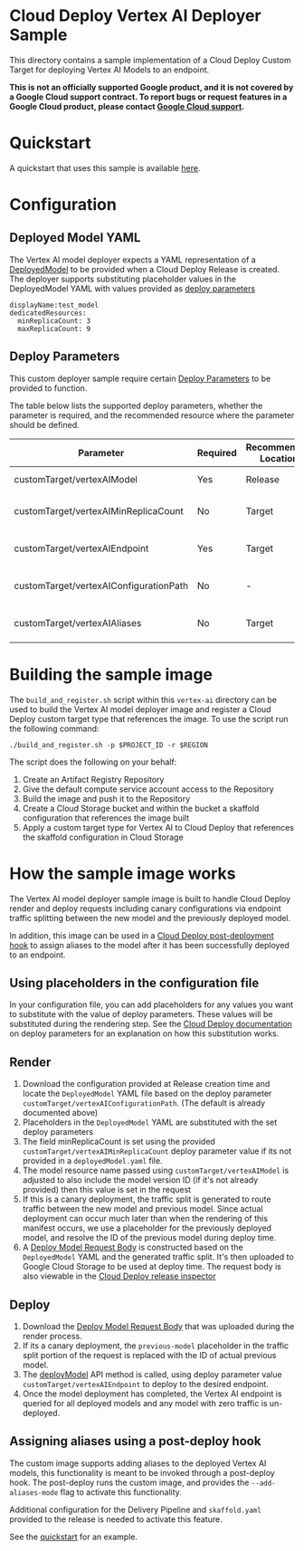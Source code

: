 # Cloud Deploy Vertex AI Deployer Sample
This directory contains a sample implementation of a Cloud Deploy Custom Target for deploying Vertex AI Models to an endpoint.

**This is not an officially supported Google product, and it is not covered by a
Google Cloud support contract. To report bugs or request features in a Google
Cloud product, please contact [Google Cloud
support](https://cloud.google.com/support).**

# Quickstart

A quickstart that uses this sample is available [here](./quickstart/QUICKSTART.md).

# Configuration

## Deployed Model YAML
The Vertex AI model deployer expects a YAML representation of a [DeployedModel](https://cloud.google.com/vertex-ai/docs/reference/rest/v1/projects.locations.endpoints#DeployedModel) to be provided when a Cloud Deploy Release is created. The deployer supports substituting placeholder values in the DeployedModel YAML with values provided as [deploy parameters](https://cloud.google.com/deploy/docs/parameters)

```text
displayName:test_model
dedicatedResources:
  minReplicaCount: 3
  maxReplicaCount: 9
```

## Deploy Parameters

This custom deployer sample require certain [Deploy Parameters](https://cloud.google.com/deploy/docs/parameters) to be provided to function.

The table below lists the supported deploy parameters, whether the parameter is required, and the recommended resource where the parameter should be defined.

| Parameter                              | Required | Recommended Location | Description                                                                                                                                                                   | 
|----------------------------------------|----------|----------------------|-------------------------------------------------------------------------------------------------------------------------------------------------------------------------------|
| customTarget/vertexAIModel             | Yes      | Release              | Model to deploy. Format is "projects/{project}/locations/{location}/models/{modelId}".                                                                                        |
| customTarget/vertexAIMinReplicaCount   | No       | Target               | The minimum replica count to assign for the deployed model. This deploy parameter is required if its not provided in the `DeployedModel` YAML configuration.                  |
| customTarget/vertexAIEndpoint          | Yes      | Target               | The Vertex AI endpoint where the model will be deployed to. Format is "projects/{project}/locations/{location}/endpoints/{endpointId}"                                        |
| customTarget/vertexAIConfigurationPath | No       | -                    | Path to the DeployedModel configuration in the Cloud Deploy Release archive. If not provided then defaults to file `deployedModel.yaml` in the root directory of the archive. |
| customTarget/vertexAIAliases           | No       | Target               | Comma-separated list of aliases that should be assigned to a model after a deployment. Required when using the add alias option for the deployer.                             |

# Building the sample image
The `build_and_register.sh` script within this `vertex-ai` directory can be used to build the Vertex AI model deployer image and register a Cloud Deploy custom target type that references the image. To use the script run the following command:

```shell
./build_and_register.sh -p $PROJECT_ID -r $REGION
```

The script does the following on your behalf:
1. Create an Artifact Registry Repository
2. Give the default compute service account access to the Repository
3. Build the image and push it to the Repository
4. Create a Cloud Storage bucket and within the bucket a skaffold configuration that references the image built
5. Apply a custom target type for Vertex AI to Cloud Deploy that references the skaffold configuration in Cloud Storage

# How the sample image works

The Vertex AI model deployer sample image is built to handle Cloud Deploy render and deploy requests including canary configurations via endpoint traffic splitting between the new model and the previously deployed model.

In addition, this image can be used in a [Cloud Deploy post-deployment hook](https://cloud.google.com/deploy/docs/hooks) to assign aliases to the model after it has been successfully deployed to an endpoint.

## Using placeholders in the configuration file

In your configuration file, you can add placeholders for any values you want to substitute with the value of deploy parameters. These values will be substituted
during the rendering step. See the [Cloud Deploy documentation](https://cloud.google.com/deploy/docs/parameters#add_placeholders) on deploy parameters for an explanation
on how this substitution works.

## Render

1. Download the configuration provided at Release creation time and locate the `DeployedModel` YAML file based on the deploy parameter `customTarget/vertexAIConfigurationPath`. (The default is already documented above)
2. Placeholders in the `DeployedModel` YAML are substituted with the set deploy parameters
3. The field minReplicaCount is set using the provided `customTarget/vertexAIMinReplicaCount` deploy parameter value if its not provided in a `deployedModel.yaml` file.
4. The model resource name passed using `customTarget/vertexAIModel` is adjusted to also include the model version ID (if it's not already provided) then this value is set in the request
5. If this is a canary deployment, the traffic split is generated to route traffic between the new model and previous model. Since actual deployment can occur much later than when the rendering of this manifest occurs,
   we use a placeholder for the previously deployed model, and resolve the ID of the previous model during deploy time.
6. A [Deploy Model Request Body](https://cloud.google.com/vertex-ai/docs/reference/rest/v1/projects.locations.endpoints/deployModel) is constructed based on the `DeployedModel` YAML and the generated traffic split. It's then uploaded to Google Cloud Storage to be used at deploy time.
   The request body is also viewable in the [Cloud Deploy release inspector](https://cloud.google.com/deploy/docs/view-release#view_release_artifacts)

## Deploy

1. Download the [Deploy Model Request Body](https://cloud.google.com/vertex-ai/docs/reference/rest/v1/projects.locations.endpoints/deployModel) that was uploaded during the render process.
2. If its a canary deployment, the `previous-model` placeholder in the traffic split portion of the request is replaced with the ID of actual previous model.
3. The [deployModel](https://cloud.google.com/vertex-ai/docs/reference/rest/v1/projects.locations.endpoints/deployModel) API method is called, using deploy parameter value `customTarget/vertexAIEndpoint` to
   deploy to the desired endpoint.
4. Once the model deployment has completed, the Vertex AI endpoint is queried for all deployed models and any model with zero traffic is un-deployed.


## Assigning aliases using a post-deploy hook

The custom image supports adding aliases to the deployed Vertex AI models, this functionality is meant to be
invoked through a post-deploy hook. The post-deploy runs the custom image, and provides the `--add-aliases-mode` flag to activate this 
functionality.

Additional configuration for the Delivery Pipeline and `skaffold.yaml` provided to the release is needed to activate this feature.

See the [quickstart](./quickstart/QUICKSTART.md) for an example.

